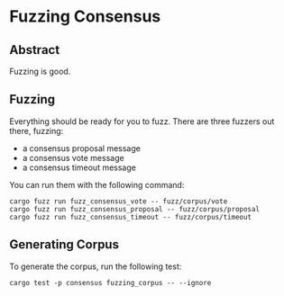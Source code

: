 # Fuzzing Consensus

## Abstract

Fuzzing is good.

## Fuzzing

Everything should be ready for you to fuzz. There are three fuzzers out there, fuzzing:

* a consensus proposal message
* a consensus vote message
* a consensus timeout message

You can run them with the following command:

```
cargo fuzz run fuzz_consensus_vote -- fuzz/corpus/vote
cargo fuzz run fuzz_consensus_proposal -- fuzz/corpus/proposal
cargo fuzz run fuzz_consensus_timeout -- fuzz/corpus/timeout
```

## Generating Corpus

To generate the corpus, run the following test:

```
cargo test -p consensus fuzzing_corpus -- --ignore
```

